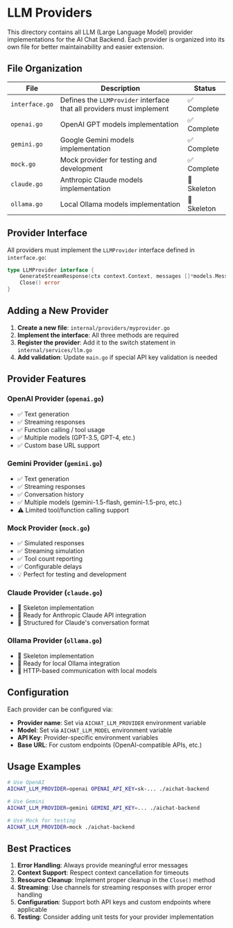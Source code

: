 # LLM Providers

This directory contains all LLM (Large Language Model) provider implementations for the AI Chat Backend. Each provider is organized into its own file for better maintainability and easier extension.

## File Organization

| File | Description | Status |
|------|-------------|--------|
| `interface.go` | Defines the `LLMProvider` interface that all providers must implement | ✅ Complete |
| `openai.go` | OpenAI GPT models implementation | ✅ Complete |
| `gemini.go` | Google Gemini models implementation | ✅ Complete |
| `mock.go` | Mock provider for testing and development | ✅ Complete |
| `claude.go` | Anthropic Claude models implementation | 🚧 Skeleton |
| `ollama.go` | Local Ollama models implementation | 🚧 Skeleton |

## Provider Interface

All providers must implement the `LLMProvider` interface defined in `interface.go`:

```go
type LLMProvider interface {
    GenerateStreamResponse(ctx context.Context, messages []*models.Message, tools []models.MCPTool) (<-chan *models.StreamMessage, error)
    Close() error
}
```

## Adding a New Provider

1. **Create a new file**: `internal/providers/myprovider.go`
2. **Implement the interface**: All three methods are required
3. **Register the provider**: Add it to the switch statement in `internal/services/llm.go`
4. **Add validation**: Update `main.go` if special API key validation is needed

## Provider Features

### OpenAI Provider (`openai.go`)
- ✅ Text generation
- ✅ Streaming responses
- ✅ Function calling / tool usage
- ✅ Multiple models (GPT-3.5, GPT-4, etc.)
- ✅ Custom base URL support

### Gemini Provider (`gemini.go`)
- ✅ Text generation
- ✅ Streaming responses
- ✅ Conversation history
- ✅ Multiple models (gemini-1.5-flash, gemini-1.5-pro, etc.)
- ⚠️ Limited tool/function calling support

### Mock Provider (`mock.go`)
- ✅ Simulated responses
- ✅ Streaming simulation
- ✅ Tool count reporting
- ✅ Configurable delays
- 💡 Perfect for testing and development

### Claude Provider (`claude.go`)
- 🚧 Skeleton implementation
- 📝 Ready for Anthropic Claude API integration
- 📝 Structured for Claude's conversation format

### Ollama Provider (`ollama.go`)
- 🚧 Skeleton implementation
- 📝 Ready for local Ollama integration
- 📝 HTTP-based communication with local models

## Configuration

Each provider can be configured via:
- **Provider name**: Set via `AICHAT_LLM_PROVIDER` environment variable
- **Model**: Set via `AICHAT_LLM_MODEL` environment variable
- **API Key**: Provider-specific environment variables
- **Base URL**: For custom endpoints (OpenAI-compatible APIs, etc.)

## Usage Examples

```bash
# Use OpenAI
AICHAT_LLM_PROVIDER=openai OPENAI_API_KEY=sk-... ./aichat-backend

# Use Gemini
AICHAT_LLM_PROVIDER=gemini GEMINI_API_KEY=... ./aichat-backend

# Use Mock for testing
AICHAT_LLM_PROVIDER=mock ./aichat-backend
```

## Best Practices

1. **Error Handling**: Always provide meaningful error messages
2. **Context Support**: Respect context cancellation for timeouts
3. **Resource Cleanup**: Implement proper cleanup in the `Close()` method
4. **Streaming**: Use channels for streaming responses with proper error handling
5. **Configuration**: Support both API keys and custom endpoints where applicable
6. **Testing**: Consider adding unit tests for your provider implementation 